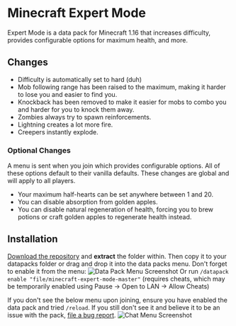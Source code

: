 # Minecraft Expert Mode
Expert Mode is a data pack for Minecraft 1.16 that increases difficulty, provides configurable options for maximum health, and more.

## Changes
- Difficulty is automatically set to hard (duh)
- Mob following range has been raised to the maximum, making it harder to lose you and easier to find you.
- Knockback has been removed to make it easier for mobs to combo you and harder for you to knock them away.
- Zombies always try to spawn reinforcements.
- Lightning creates a lot more fire.
- Creepers instantly explode.

### Optional Changes
A menu is sent when you join which provides configurable options. All of these options default to their vanilla defaults. These changes are global and will apply to all players.
- Your maximum half-hearts can be set anywhere between 1 and 20.
- You can disable absorption from golden apples.
- You can disable natural regeneration of health, forcing you to brew potions or craft golden apples to regenerate health instead.

## Installation
[Download the repository](https://github.com/lexikiq/minecraft-expert-mode/archive/master.zip) and **extract** the folder within.
Then copy it to your datapacks folder or drag and drop it into the data packs menu. Don't forget to enable it from the menu:
![Data Pack Menu Screenshot](https://cdn.discordapp.com/attachments/246729272549441536/724357183994855474/unknown.png)
Or run `/datapack enable "file/minecraft-expert-mode-master"` (requires cheats, which may be temporarily enabled using Pause -> Open to LAN -> Allow Cheats)

If you don't see the below menu upon joining, ensure you have enabled the data pack and tried `/reload`. If you still don't see it and believe it to be an issue with the pack, [file a bug report](https://github.com/lexikiq/minecraft-expert-mode/issues/new).
![Chat Menu Screenshot](https://i.imgur.com/FS8eQ8a.png)
